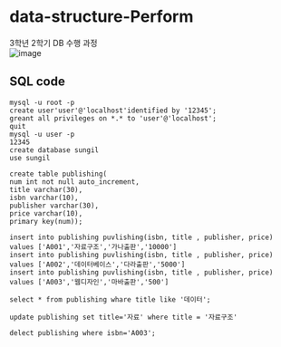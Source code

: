 # data-structure-Perform
3학년 2학기 DB 수행 과정<br>
![image](https://github.com/edaild/data-structure-Perform/assets/109999749/3a3b9ad1-36c8-4c51-a7fe-4425663e01e3)

## SQL code
```
mysql -u root -p
create user'user'@'localhost'identified by '12345';
greant all privileges on *.* to 'user'@'localhost';
quit
mysql -u user -p
12345
create database sungil
use sungil

create table publishing(
num int not null auto_increment,
title varchar(30),
isbn varchar(10),
publisher varchar(30),
price varchar(10),
primary key(num));

insert into publishing puvlishing(isbn, title , publisher, price) values ['A001','자료구조','가나출판','10000']
insert into publishing puvlishing(isbn, title , publisher, price) values ['A002','데이터베이스','다라출판','5000']
insert into publishing puvlishing(isbn, title , publisher, price) values ['A003','웹디자인','마바출판','500']

select * from publishing whare title like '데이터';

update publishing set title='자료' where title = '자료구조'

delect publishing where isbn='A003';


```

